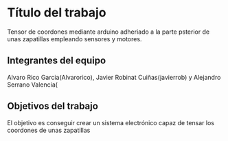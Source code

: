 # Título del trabajo
Tensor de coordones mediante arduino adheriado a la parte psterior de unas zapatillas empleando sensores y motores.

## Integrantes del equipo

Alvaro Rico Garcia(Alvarorico), Javier Robinat Cuiñas(javierrob) y Alejandro Serrano Valencia(

## Objetivos del trabajo
El objetivo es conseguir crear un sistema electrónico capaz de tensar los coordones de unas zapatillas
